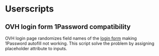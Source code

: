 # Userscripts

## OVH login form 1Password compatibility
OVH login page randomizes field names of the [login form](https://www.ovh.com/auth/) making 1Password autofill not working.
This script solve the problem by assigning placeholder attribute to inputs.
